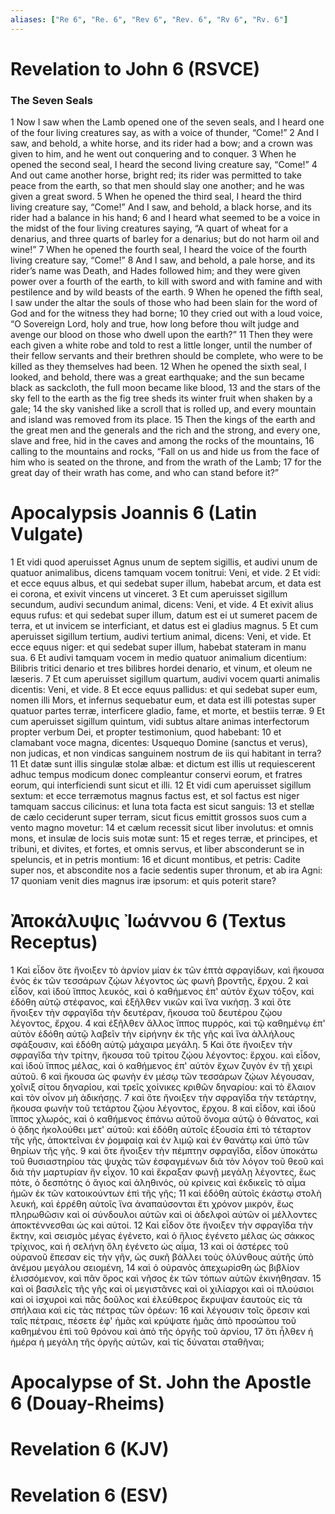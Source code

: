 ```yaml
---
aliases: ["Re 6", "Re. 6", "Rev 6", "Rev. 6", "Rv 6", "Rv. 6"]
---
```



# Revelation to John 6 (RSVCE)

### The Seven Seals
1 Now I saw when the Lamb opened one of the seven seals, and I heard one of the four living creatures say, as with a voice of thunder, “Come!”
2 And I saw, and behold, a white horse, and its rider had a bow; and a crown was given to him, and he went out conquering and to conquer.
3 When he opened the second seal, I heard the second living creature say, “Come!”
4 And out came another horse, bright red; its rider was permitted to take peace from the earth, so that men should slay one another; and he was given a great sword.
5 When he opened the third seal, I heard the third living creature say, “Come!” And I saw, and behold, a black horse, and its rider had a balance in his hand;
6 and I heard what seemed to be a voice in the midst of the four living creatures saying, “A quart of wheat for a denarius, and three quarts of barley for a denarius; but do not harm oil and wine!”
7 When he opened the fourth seal, I heard the voice of the fourth living creature say, “Come!”
8 And I saw, and behold, a pale horse, and its rider’s name was Death, and Hades followed him; and they were given power over a fourth of the earth, to kill with sword and with famine and with pestilence and by wild beasts of the earth.
9 When he opened the fifth seal, I saw under the altar the souls of those who had been slain for the word of God and for the witness they had borne;
10 they cried out with a loud voice, “O Sovereign Lord, holy and true, how long before thou wilt judge and avenge our blood on those who dwell upon the earth?”
11 Then they were each given a white robe and told to rest a little longer, until the number of their fellow servants and their brethren should be complete, who were to be killed as they themselves had been.
12 When he opened the sixth seal, I looked, and behold, there was a great earthquake; and the sun became black as sackcloth, the full moon became like blood,
13 and the stars of the sky fell to the earth as the fig tree sheds its winter fruit when shaken by a gale;
14 the sky vanished like a scroll that is rolled up, and every mountain and island was removed from its place.
15 Then the kings of the earth and the great men and the generals and the rich and the strong, and every one, slave and free, hid in the caves and among the rocks of the mountains,
16 calling to the mountains and rocks, “Fall on us and hide us from the face of him who is seated on the throne, and from the wrath of the Lamb;
17 for the great day of their wrath has come, and who can stand before it?”


# Apocalypsis Joannis 6 (Latin Vulgate)

1 Et vidi quod aperuisset Agnus unum de septem sigillis, et audivi unum de quatuor animalibus, dicens tamquam vocem tonitrui: Veni, et vide.
2 Et vidi: et ecce equus albus, et qui sedebat super illum, habebat arcum, et data est ei corona, et exivit vincens ut vinceret.
3 Et cum aperuisset sigillum secundum, audivi secundum animal, dicens: Veni, et vide.
4 Et exivit alius equus rufus: et qui sedebat super illum, datum est ei ut sumeret pacem de terra, et ut invicem se interficiant, et datus est ei gladius magnus.
5 Et cum aperuisset sigillum tertium, audivi tertium animal, dicens: Veni, et vide. Et ecce equus niger: et qui sedebat super illum, habebat stateram in manu sua.
6 Et audivi tamquam vocem in medio quatuor animalium dicentium: Bilibris tritici denario et tres bilibres hordei denario, et vinum, et oleum ne læseris.
7 Et cum aperuisset sigillum quartum, audivi vocem quarti animalis dicentis: Veni, et vide.
8 Et ecce equus pallidus: et qui sedebat super eum, nomen illi Mors, et infernus sequebatur eum, et data est illi potestas super quatuor partes terræ, interficere gladio, fame, et morte, et bestiis terræ.
9 Et cum aperuisset sigillum quintum, vidi subtus altare animas interfectorum propter verbum Dei, et propter testimonium, quod habebant:
10 et clamabant voce magna, dicentes: Usquequo Domine (sanctus et verus), non judicas, et non vindicas sanguinem nostrum de iis qui habitant in terra?
11 Et datæ sunt illis singulæ stolæ albæ: et dictum est illis ut requiescerent adhuc tempus modicum donec compleantur conservi eorum, et fratres eorum, qui interficiendi sunt sicut et illi.
12 Et vidi cum aperuisset sigillum sextum: et ecce terræmotus magnus factus est, et sol factus est niger tamquam saccus cilicinus: et luna tota facta est sicut sanguis:
13 et stellæ de cælo ceciderunt super terram, sicut ficus emittit grossos suos cum a vento magno movetur:
14 et cælum recessit sicut liber involutus: et omnis mons, et insulæ de locis suis motæ sunt:
15 et reges terræ, et principes, et tribuni, et divites, et fortes, et omnis servus, et liber absconderunt se in speluncis, et in petris montium:
16 et dicunt montibus, et petris: Cadite super nos, et abscondite nos a facie sedentis super thronum, et ab ira Agni:
17 quoniam venit dies magnus iræ ipsorum: et quis poterit stare?


# Ἀποκάλυψις Ἰωάννου 6 (Textus Receptus)

1 Καὶ εἶδον ὅτε ἤνοιξεν τὸ ἀρνίον μίαν ἐκ τῶν ἑπτὰ σφραγίδων, καὶ ἤκουσα ἑνὸς ἐκ τῶν τεσσάρων ζῴων λέγοντος ὡς φωνὴ βροντῆς, ἔρχου.
2 καὶ εἶδον, καὶ ἰδοὺ ἵππος λευκός, καὶ ὁ καθήμενος ἐπ' αὐτὸν ἔχων τόξον, καὶ ἐδόθη αὐτῷ στέφανος, καὶ ἐξῆλθεν νικῶν καὶ ἵνα νικήσῃ.
3 καὶ ὅτε ἤνοιξεν τὴν σφραγῖδα τὴν δευτέραν, ἤκουσα τοῦ δευτέρου ζῴου λέγοντος, ἔρχου.
4 καὶ ἐξῆλθεν ἄλλος ἵππος πυρρός, καὶ τῷ καθημένῳ ἐπ' αὐτὸν ἐδόθη αὐτῷ λαβεῖν τὴν εἰρήνην ἐκ τῆς γῆς καὶ ἵνα ἀλλήλους σφάξουσιν, καὶ ἐδόθη αὐτῷ μάχαιρα μεγάλη.
5 Καὶ ὅτε ἤνοιξεν τὴν σφραγῖδα τὴν τρίτην, ἤκουσα τοῦ τρίτου ζῴου λέγοντος: ἔρχου. καὶ εἶδον, καὶ ἰδοὺ ἵππος μέλας, καὶ ὁ καθήμενος ἐπ' αὐτὸν ἔχων ζυγὸν ἐν τῇ χειρὶ αὐτοῦ.
6 καὶ ἤκουσα ὡς φωνὴν ἐν μέσῳ τῶν τεσσάρων ζῴων λέγουσαν, χοῖνιξ σίτου δηναρίου, καὶ τρεῖς χοίνικες κριθῶν δηναρίου: καὶ τὸ ἔλαιον καὶ τὸν οἶνον μὴ ἀδικήσῃς.
7 καὶ ὅτε ἤνοιξεν τὴν σφραγῖδα τὴν τετάρτην, ἤκουσα φωνὴν τοῦ τετάρτου ζῴου λέγοντος, ἔρχου.
8 καὶ εἶδον, καὶ ἰδοὺ ἵππος χλωρός, καὶ ὁ καθήμενος ἐπάνω αὐτοῦ ὄνομα αὐτῷ ὁ θάνατος, καὶ ὁ ᾅδης ἠκολούθει μετ' αὐτοῦ: καὶ ἐδόθη αὐτοῖς ἐξουσία ἐπὶ τὸ τέταρτον τῆς γῆς, ἀποκτεῖναι ἐν ῥομφαίᾳ καὶ ἐν λιμῷ καὶ ἐν θανάτῳ καὶ ὑπὸ τῶν θηρίων τῆς γῆς.
9 καὶ ὅτε ἤνοιξεν τὴν πέμπτην σφραγῖδα, εἶδον ὑποκάτω τοῦ θυσιαστηρίου τὰς ψυχὰς τῶν ἐσφαγμένων διὰ τὸν λόγον τοῦ θεοῦ καὶ διὰ τὴν μαρτυρίαν ἣν εἶχον.
10 καὶ ἔκραξαν φωνῇ μεγάλῃ λέγοντες, ἕως πότε, ὁ δεσπότης ὁ ἅγιος καὶ ἀληθινός, οὐ κρίνεις καὶ ἐκδικεῖς τὸ αἷμα ἡμῶν ἐκ τῶν κατοικούντων ἐπὶ τῆς γῆς;
11 καὶ ἐδόθη αὐτοῖς ἑκάστῳ στολὴ λευκή, καὶ ἐρρέθη αὐτοῖς ἵνα ἀναπαύσονται ἔτι χρόνον μικρόν, ἕως πληρωθῶσιν καὶ οἱ σύνδουλοι αὐτῶν καὶ οἱ ἀδελφοὶ αὐτῶν οἱ μέλλοντες ἀποκτέννεσθαι ὡς καὶ αὐτοί.
12 Καὶ εἶδον ὅτε ἤνοιξεν τὴν σφραγῖδα τὴν ἕκτην, καὶ σεισμὸς μέγας ἐγένετο, καὶ ὁ ἥλιος ἐγένετο μέλας ὡς σάκκος τρίχινος, καὶ ἡ σελήνη ὅλη ἐγένετο ὡς αἷμα,
13 καὶ οἱ ἀστέρες τοῦ οὐρανοῦ ἔπεσαν εἰς τὴν γῆν, ὡς συκῆ βάλλει τοὺς ὀλύνθους αὐτῆς ὑπὸ ἀνέμου μεγάλου σειομένη,
14 καὶ ὁ οὐρανὸς ἀπεχωρίσθη ὡς βιβλίον ἑλισσόμενον, καὶ πᾶν ὄρος καὶ νῆσος ἐκ τῶν τόπων αὐτῶν ἐκινήθησαν.
15 καὶ οἱ βασιλεῖς τῆς γῆς καὶ οἱ μεγιστᾶνες καὶ οἱ χιλίαρχοι καὶ οἱ πλούσιοι καὶ οἱ ἰσχυροὶ καὶ πᾶς δοῦλος καὶ ἐλεύθερος ἔκρυψαν ἑαυτοὺς εἰς τὰ σπήλαια καὶ εἰς τὰς πέτρας τῶν ὀρέων:
16 καὶ λέγουσιν τοῖς ὄρεσιν καὶ ταῖς πέτραις, πέσετε ἐφ' ἡμᾶς καὶ κρύψατε ἡμᾶς ἀπὸ προσώπου τοῦ καθημένου ἐπὶ τοῦ θρόνου καὶ ἀπὸ τῆς ὀργῆς τοῦ ἀρνίου,
17 ὅτι ἦλθεν ἡ ἡμέρα ἡ μεγάλη τῆς ὀργῆς αὐτῶν, καὶ τίς δύναται σταθῆναι;


# Apocalypse of St. John the Apostle 6 (Douay-Rheims)


# Revelation 6 (KJV)


# Revelation 6 (ESV)

